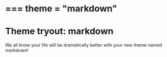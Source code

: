 ===
theme = "markdown"
===
# Theme tryout: markdown
We all know your life will be dramatically better with your new theme named markdown!
